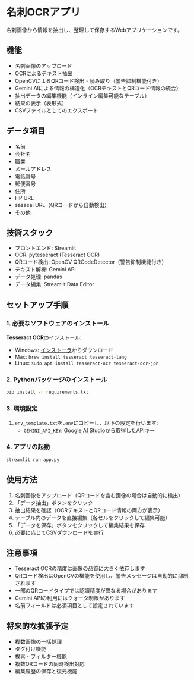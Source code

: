 # 名刺OCRアプリ

名刺画像から情報を抽出し、整理して保存するWebアプリケーションです。

## 機能

- 名刺画像のアップロード
- OCRによるテキスト抽出
- OpenCVによるQRコード検出・読み取り（警告抑制機能付き）
- Gemini AIによる情報の構造化（OCRテキストとQRコード情報の統合）
- 抽出データの編集機能（インライン編集可能なテーブル）
- 結果の表示（表形式）
- CSVファイルとしてのエクスポート

## データ項目

- 名前
- 会社名
- 職業
- メールアドレス
- 電話番号
- 郵便番号
- 住所
- HP URL
- sasaeai URL（QRコードから自動検出）
- その他

## 技術スタック

- フロントエンド: Streamlit
- OCR: pytesseract (Tesseract OCR)
- QRコード検出: OpenCV QRCodeDetector（警告抑制機能付き）
- テキスト解析: Gemini API
- データ処理: pandas
- データ編集: Streamlit Data Editor

## セットアップ手順

### 1. 必要なソフトウェアのインストール

**Tesseract OCR**のインストール:
- Windows: [インストーラ](https://github.com/UB-Mannheim/tesseract/wiki)からダウンロード
- Mac: `brew install tesseract tesseract-lang`
- Linux: `sudo apt install tesseract-ocr tesseract-ocr-jpn`

### 2. Pythonパッケージのインストール

```bash
pip install -r requirements.txt
```

### 3. 環境設定

1. `env_template.txt`を`.env`にコピーし、以下の設定を行います:
   - `GEMINI_API_KEY`: [Google AI Studio](https://aistudio.google.com/)から取得したAPIキー

### 4. アプリの起動

```bash
streamlit run app.py
```

## 使用方法

1. 名刺画像をアップロード（QRコードを含む画像の場合は自動的に検出）
2. 「データ抽出」ボタンをクリック
3. 抽出結果を確認（OCRテキストとQRコード情報の両方が表示）
4. テーブル内のデータを直接編集（各セルをクリックして編集可能）
5. 「データを保存」ボタンをクリックして編集結果を保存
6. 必要に応じてCSVダウンロードを実行

## 注意事項

- Tesseract OCRの精度は画像の品質に大きく依存します
- QRコード検出はOpenCVの機能を使用し、警告メッセージは自動的に抑制されます
- 一部のQRコードタイプでは認識精度が異なる場合があります
- Gemini APIの利用にはクォータ制限があります
- 名前フィールドは必須項目として設定されています

## 将来的な拡張予定

- 複数画像の一括処理
- タグ付け機能
- 検索・フィルター機能
- 複数QRコードの同時検出対応
- 編集履歴の保存と復元機能 